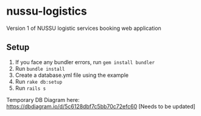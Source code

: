# nussu-logistics
Version 1 of NUSSU logistic services booking web application

## Setup
1. If you face any bundler errors, run ```gem install bundler```
2. Run ```bundle install```
3. Create a database.yml file using the example
4. Run ```rake db:setup```
5. Run ```rails s```

Temporary DB Diagram here:
https://dbdiagram.io/d/5c6128dbf7c5bb70c72efc60 [Needs to be updated]
